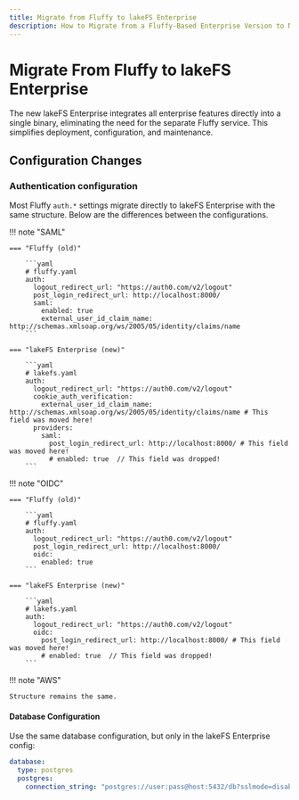 ```yaml
---
title: Migrate from Fluffy to lakeFS Enterprise
description: How to Migrate from a Fluffy-Based Enterprise Version to New lakeFS Enterprise
---
```


# Migrate From Fluffy to lakeFS Enterprise


The new lakeFS Enterprise integrates all enterprise features directly into a single binary, eliminating the need for the separate Fluffy service. This simplifies deployment, configuration, and maintenance.

## Configuration Changes


### Authentication configuration

Most Fluffy `auth.*` settings migrate directly to lakeFS Enterprise with the same structure. Below are the differences between the configurations.

!!! note "SAML"
    
    === "Fluffy (old)"
        
        ```yaml
        # fluffy.yaml
        auth:
          logout_redirect_url: "https://auth0.com/v2/logout"
          post_login_redirect_url: http://localhost:8000/
          saml:
            enabled: true 
            external_user_id_claim_name: http://schemas.xmlsoap.org/ws/2005/05/identity/claims/name
        ```
    
    === "lakeFS Enterprise (new)"
     
        ```yaml
        # lakefs.yaml
        auth:
          logout_redirect_url: "https://auth0.com/v2/logout"
          cookie_auth_verification:
            external_user_id_claim_name: http://schemas.xmlsoap.org/ws/2005/05/identity/claims/name # This field was moved here!
          providers:
            saml:
			  post_login_redirect_url: http://localhost:8000/ # This field was moved here!
              # enabled: true  // This field was dropped! 
        ```


!!! note "OIDC"
   
    === "Fluffy (old)"
        
        ```yaml
        # fluffy.yaml
        auth:
          logout_redirect_url: "https://auth0.com/v2/logout"
          post_login_redirect_url: http://localhost:8000/
          oidc:
            enabled: true
        ```
    
    === "lakeFS Enterprise (new)"
        
        ```yaml
        # lakefs.yaml
        auth:
          logout_redirect_url: "https://auth0.com/v2/logout"
          oidc:
            post_login_redirect_url: http://localhost:8000/ # This field was moved here!
            # enabled: true  // This field was dropped! 
        ```


!!! note "AWS"

    Structure remains the same.


#### Database Configuration

Use the same database configuration, but only in the lakeFS Enterprise config:

```yaml
database:
  type: postgres
  postgres:
    connection_string: "postgres://user:pass@host:5432/db?sslmode=disable"
```
